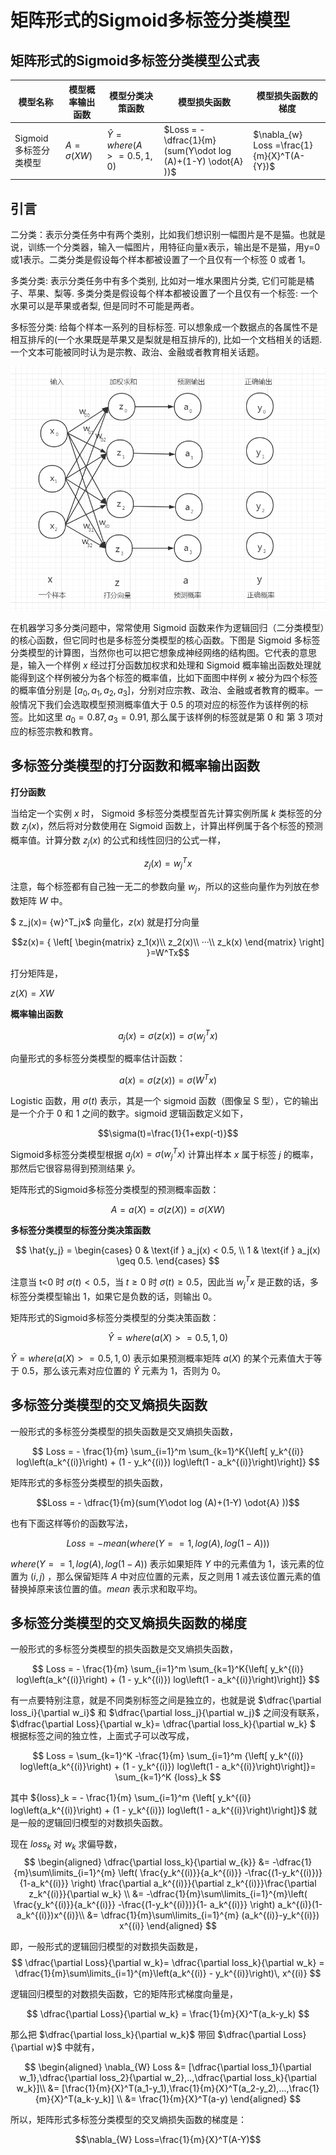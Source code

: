 # 矩阵形式的Sigmoid多标签分类模型

## 矩阵形式的Sigmoid多标签分类模型公式表

|模型名称|模型概率输出函数|模型分类决策函数|模型损失函数|模型损失函数的梯度|
|-|-|-|-|-|
|Sigmoid多标签分类模型|$A = \sigma(XW)$|$\hat{Y}=where(A >=0.5, 1, 0)$|$Loss = - \dfrac{1}{m}(sum(Y\odot log (A)+(1-Y) \odot{A} ))$|$\nabla_{w} Loss =\frac{1}{m}{X}^T(A-{Y})$|


## 引言

二分类：表示分类任务中有两个类别，比如我们想识别一幅图片是不是猫。也就是说，训练一个分类器，输入一幅图片，用特征向量x表示，输出是不是猫，用y=0或1表示。二类分类是假设每个样本都被设置了一个且仅有一个标签 0 或者 1。

多类分类: 表示分类任务中有多个类别, 比如对一堆水果图片分类, 它们可能是橘子、苹果、梨等. 多类分类是假设每个样本都被设置了一个且仅有一个标签: 一个水果可以是苹果或者梨, 但是同时不可能是两者。

多标签分类: 给每个样本一系列的目标标签. 可以想象成一个数据点的各属性不是相互排斥的(一个水果既是苹果又是梨就是相互排斥的), 比如一个文档相关的话题. 一个文本可能被同时认为是宗教、政治、金融或者教育相关话题。

![](矩阵形式的Sigmoid多标签分类模型/1.png)

在机器学习多分类问题中，常常使用 Sigmoid 函数来作为逻辑回归（二分类模型）的核心函数，但它同时也是多标签分类模型的核心函数。下图是 Sigmoid 多标签分类模型的计算图，当然你也可以把它想象成神经网络的结构图。它代表的意思是，输入一个样例 $x$ 经过打分函数加权求和处理和 Sigmoid 概率输出函数处理就能得到这个样例被分为各个标签的概率值，比如下面图中样例 $x$ 被分为四个标签的概率值分别是 $[a_0,a_1,a_2,a_3]$，分别对应宗教、政治、金融或者教育的概率。一般情况下我们会选取模型预测概率值大于 0.5 的项对应的标签作为该样例的标签。比如这里 $a_0=0.87, a_3=0.91$, 那么属于该样例的标签就是第 $0$ 和 第 $3$ 项对应的标签宗教和教育。

## 多标签分类模型的打分函数和概率输出函数

**打分函数**

当给定一个实例 $x$ 时， Sigmoid 多标签分类模型首先计算实例所属 $k$ 类标签的分数 $z_j(x)$，然后将对分数使用在 Sigmoid 函数上，计算出样例属于各个标签的预测概率值。计算分数 $z_j(x)$ 的公式和线性回归的公式一样，

$$ z_j(x)={w}^T_jx$$

注意，每个标签都有自己独一无二的参数向量 $w_j$，所以的这些向量作为列放在参数矩阵 $W$ 中。

$ z_j(x)= {w}^T_jx$ 向量化，$z(x)$ 就是打分向量

$$z(x)= { \left[
     \begin{matrix}
       z_1(x)\\
       z_2(x)\\
       ···\\
       z_k(x)
      \end{matrix}
      \right] }=W^Tx$$

打分矩阵是，

$z(X)=XW$

**概率输出函数**

$$
a_j(x) = \sigma(z(x))= \sigma({w_j}^Tx)
$$

向量形式的多标签分类模型的概率估计函数：

$$
a(x) = \sigma(z(x))= \sigma({W^Tx)}
$$

Logistic 函数，用 $\sigma(t)$ 表示，其是一个 sigmoid 函数（图像呈 S 型），它的输出是一个介于 0 和 1 之间的数字。sigmoid 逻辑函数定义如下，

$$\sigma(t)=\frac{1}{1+exp(-t)}$$

Sigmoid多标签分类模型根据 $a_j(x) = \sigma({w_j}^Tx)$ 计算出样本 $x$ 属于标签 $j$ 的概率，那然后它很容易得到预测结果 $\hat{y}$。

矩阵形式的Sigmoid多标签分类模型的预测概率函数：

$$
A = a(X) = \sigma(z(X)) = \sigma(XW)
$$

**多标签分类模型的标签分类决策函数**

$$
\hat{y_j} =
\begin{cases}
  0 & \text{if } a_j(x) < 0.5, \\
  1 & \text{if } a_j(x) \geq 0.5.
\end{cases}
$$

注意当 t<0 时 $\sigma(t)<0.5$，当 $t\geq0$ 时 $\sigma(t)\geq0.5$，因此当 ${w_j}^Tx$ 是正数的话，多标签分类模型输出 1，如果它是负数的话，则输出 0。

矩阵形式的Sigmoid多标签分类模型的分类决策函数：

$$\hat{Y}=where(a(X) >=0.5, 1, 0)$$

$\hat{Y}=where(a(X) >=0.5, 1, 0)$ 表示如果预测概率矩阵 $a(X)$ 的某个元素值大于等于 0.5，那么该元素对应位置的 $\hat{Y}$ 元素为 1，否则为 0。

## 多标签分类模型的交叉熵损失函数

一般形式的多标签分类模型的损失函数是交叉熵损失函数，

$$
Loss = - \frac{1}{m} \sum_{i=1}^m \sum_{k=1}^K{\left[ y_k^{(i)} log\left(a_k^{(i)}\right) + (1 - y_k^{(i)}) log\left(1 - a_k^{(i)}\right)\right]}
$$

矩阵形式的多标签分类模型的损失函数，

$$Loss = - \dfrac{1}{m}(sum(Y\odot log (A)+(1-Y) \odot{A} ))$$

也有下面这样等价的函数写法，

$$Loss =-mean(where(Y==1,log(A),log(1-A)))$$

$where(Y==1,log(A),log(1-A))$ 表示如果矩阵 $Y$ 中的元素值为 1，该元素的位置为 $(i,j)$ ，那么保留矩阵 $A$ 中对应位置的元素，反之则用 $1$ 减去该位置元素的值替换掉原来该位置的值。$mean$ 表示求和取平均。

## 多标签分类模型的交叉熵损失函数的梯度

一般形式的多标签分类模型的损失函数是交叉熵损失函数，

$$
Loss = - \frac{1}{m} \sum_{i=1}^m \sum_{k=1}^K{\left[ y_k^{(i)} log\left(a_k^{(i)}\right) + (1 - y_k^{(i)}) log\left(1 - a_k^{(i)}\right)\right]}
$$

有一点要特别注意，就是不同类别标签之间是独立的，也就是说 $\dfrac{\partial loss_i}{\partial w_i}$ 和 $\dfrac{\partial loss_j}{\partial w_j}$ 之间没有联系，$\dfrac{\partial Loss}{\partial w_k}= \dfrac{\partial loss_k}{\partial w_k} $ 根据标签之间的独立性，上面式子可以改写成，


$$
Loss =  \sum_{k=1}^K -\frac{1}{m} \sum_{i=1}^m {\left[ y_k^{(i)} log\left(a_k^{(i)}\right) + (1 - y_k^{(i)}) log\left(1 - a_k^{(i)}\right)\right]}=  \sum_{k=1}^K {loss}_k
$$


其中 ${loss}_k =  - \frac{1}{m} \sum_{i=1}^m {\left[ y_k^{(i)} log\left(a_k^{(i)}\right) + (1 - y_k^{(i)}) log\left(1 - a_k^{(i)}\right)\right]}$ 就是一般的逻辑回归模型的对数损失函数。

现在 ${loss}_k$ 对 $w_k$ 求偏导数，
$$
\begin{aligned}
\dfrac{\partial loss_k}{\partial w_{k}}  &= -\dfrac{1}{m}\sum\limits_{i=1}^{m} \left(
  \frac{y_k^{(i)}}{a_k^{(i)}} -\frac{(1-y_k^{(i)})}{1-a_k^{(i)}} \right)
  \frac{\partial a_k^{(i)}}{\partial z_k^{(i)}}\frac{\partial z_k^{(i)}}{\partial w_k} \\
  &=  -\dfrac{1}{m}\sum\limits_{i=1}^{m}\left( \frac{y_k^{(i)}}{a_k^{(i)}} -\frac{(1-y_k^{(i)})}{1- a_k^{(i)}}  \right)  a_k^{(i)}(1- a_k^{(i)})x^{(i)}\\
  &= \dfrac{1}{m}\sum\limits_{i=1}^{m} (a_k^{(i)}-y_k^{(i)}) x^{(i)}
\end{aligned}
$$

即，一般形式的逻辑回归模型的对数损失函数是，
$$
\dfrac{\partial Loss}{\partial w_k}= \dfrac{\partial loss_k}{\partial w_k}  = \dfrac{1}{m}\sum\limits_{i=1}^{m}\left(a_k^{(i)} - y_k^{(i)}\right)\, x^{(i)}
$$

逻辑回归模型的对数损失函数，它的矩阵形式梯度向量是，

$$
\dfrac{\partial Loss}{\partial w_k} = \frac{1}{m}{X}^T(a_k-y_k)
$$


那么把 $\dfrac{\partial loss_k}{\partial w_k}$ 带回 $\dfrac{\partial Loss}{\partial w}$ 中就有，

$$
\begin{aligned}
\nabla_{W} Loss
&=  [\dfrac{\partial loss_1}{\partial w_1},\dfrac{\partial loss_2}{\partial w_2},..,\dfrac{\partial loss_k}{\partial w_k}]\\
&= [\frac{1}{m}{X}^T(a_1-y_1),\frac{1}{m}{X}^T(a_2-y_2),...,\frac{1}{m}{X}^T(a_k-y_k)] \\
&= \frac{1}{m}{X}^T(a-y)
\end{aligned}
$$

所以，矩阵形式多标签分类模型的交叉熵损失函数的梯度是：

$$\nabla_{W} Loss=\frac{1}{m}{X}^T(A-Y)$$
